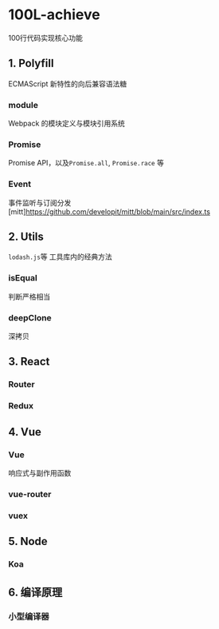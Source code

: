 # 100L-achieve
100行代码实现核心功能

## 1. Polyfill
ECMAScript 新特性的向后兼容语法糖

### module
Webpack 的模块定义与模块引用系统

### Promise
Promise API，以及`Promise.all`, `Promise.race` 等

### Event
事件监听与订阅分发
[mitt]https://github.com/developit/mitt/blob/main/src/index.ts

## 2. Utils
`lodash.js`等 工具库内的经典方法

### isEqual
判断严格相当

### deepClone
深拷贝

## 3. React

### Router

### Redux

## 4. Vue

### Vue
响应式与副作用函数

### vue-router

### vuex

## 5. Node

### Koa

## 6. 编译原理
### 小型编译器
